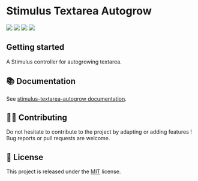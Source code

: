 # Stimulus Textarea Autogrow

[![](https://img.shields.io/npm/dt/stimulus-textarea-autogrow.svg)](https://www.npmjs.com/package/stimulus-textarea-autogrow)
[![](https://img.shields.io/npm/v/stimulus-textarea-autogrow.svg)](https://www.npmjs.com/package/stimulus-textarea-autogrow)
[![](https://github.com/stimulus-components/stimulus-textarea-autogrow/workflows/Lint/badge.svg)](https://github.com/stimulus-components/stimulus-textarea-autogrow)
[![](https://img.shields.io/github/license/stimulus-components/stimulus-textarea-autogrow.svg)](https://github.com/stimulus-components/stimulus-textarea-autogrow)

## Getting started

A Stimulus controller for autogrowing textarea.

## 📚 Documentation

See [stimulus-textarea-autogrow documentation](https://www.stimulus-components.com/docs/stimulus-textarea-autogrow/).

## 👷‍♂️ Contributing

Do not hesitate to contribute to the project by adapting or adding features ! Bug reports or pull requests are welcome.

## 📝 License

This project is released under the [MIT](http://opensource.org/licenses/MIT) license.
